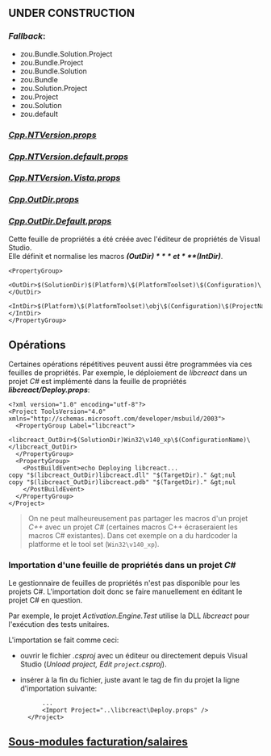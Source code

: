 ## UNDER CONSTRUCTION

### *Fallback*:
- zou.Bundle.Solution.Project
- zou.Bundle.Project
- zou.Bundle.Solution
- zou.Bundle
- zou.Solution.Project
- zou.Project
- zou.Solution
- zou.default


### [*Cpp.NTVersion.props*](Cpp.NTVersion.props)
### [*Cpp.NTVersion.default.props*](Cpp.NTVersion.default.props)
### [*Cpp.NTVersion.Vista.props*](Cpp.NTVersion.Vista.props)

### [*Cpp.OutDir.props*](Cpp.OutDir.props)
### [*Cpp.OutDir.Default.props*](Cpp.OutDir.Default.props)

Cette feuille de propriétés a été créée avec l'éditeur de propriétés de Visual Studio.  
Elle définit et normalise les macros ***$(OutDir)*** et ***$(IntDir)***.

    <PropertyGroup>
      <OutDir>$(SolutionDir)$(Platform)\$(PlatformToolset)\$(Configuration)\</OutDir>
      <IntDir>$(Platform)\$(PlatformToolset)\obj\$(Configuration)\$(ProjectName)</IntDir>
    </PropertyGroup>

## Opérations

Certaines opérations répétitives peuvent aussi être programmées via ces feuilles de propriétés.
Par exemple, le déploiement de *libcreact* dans un projet *C#* est implémenté dans la feuille de propriétés
***libcreact/Deploy.props***:

    <?xml version="1.0" encoding="utf-8"?>
    <Project ToolsVersion="4.0" xmlns="http://schemas.microsoft.com/developer/msbuild/2003">
      <PropertyGroup Label="libcreact">
	    <libcreact_OutDir>$(SolutionDir)Win32\v140_xp\$(ConfigurationName)\</libcreact_OutDir>
      </PropertyGroup>
      <PropertyGroup>
	    <PostBuildEvent>echo Deploying libcreact...
    copy "$(libcreact_OutDir)libcreact.dll" "$(TargetDir)." &gt;nul
    copy "$(libcreact_OutDir)libcreact.pdb" "$(TargetDir)." &gt;nul
		</PostBuildEvent>
      </PropertyGroup>
    </Project>


> On ne peut malheureusement pas partager les macros d'un projet *C++* avec un projet *C#* (certaines macros C++ écraseraient les macros C# existantes). Dans cet exemple on a du hardcoder la platforme et le tool set (`Win32\v140_xp`).

### Importation d'une feuille de propriétés dans un projet ***C#***

Le gestionnaire de feuilles de propriétés n'est pas disponible pour les projets C#. L'importation doit donc se faire manuellement en éditant le projet C# en question.

Par exemple, le projet *Activation.Engine.Test* utilise la DLL *libcreact* pour l'exécution des tests unitaires.

L'importation se fait comme ceci:

- ouvrir le fichier *.csproj* avec un éditeur ou directement depuis Visual Studio (*Unload project, Edit `project`.csproj*).
- insérer à la fin du fichier, juste avant le tag de fin du projet la ligne d'importation suivante:

	    	...
		    <Import Project="..\libcreact\Deploy.props" />
	    </Project>


## [Sous-modules facturation/salaires](.Documentation/Submodules.md)
